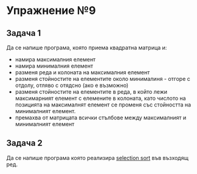 # Упражнение №9

## Задача 1
Да се напише програма, която приема квадратна матрица и: 
  * намира максималния елемент
  * намира минималния елемент
  * разменя реда и колоната на максималния елемент
  * разменя стойностите на елементите около минималиня - отгоре с отдолу, отляво с отядсно (ако е възможно)
  * разменя стойностите на елементите в реда, в който лежи максимарният елемент с елемените в колоната, като числото на позицията на максималнят елемент се променя със стойността на минималният елемент.
  * премахва от матрицата всички стълбове между максималният и минималният елемент 

## Задача 2
Да се напише програма която реализира [selection sort](https://en.wikipedia.org/wiki/Selection_sort) във възходящ ред.
